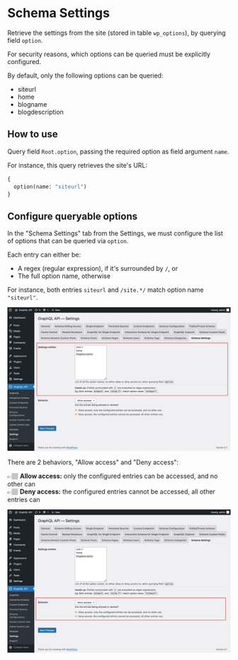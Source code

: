 # Schema Settings

Retrieve the settings from the site (stored in table `wp_options`), by querying field `option`.

For security reasons, which options can be queried must be explicitly configured.

By default, only the following options can be queried:

- siteurl
- home
- blogname
- blogdescription

## How to use

Query field `Root.option`, passing the required option as field argument `name`.

For instance, this query retrieves the site's URL:

```graphql
{
  option(name: "siteurl")
}
```

## Configure queryable options

In the "Schema Settings" tab from the Settings, we must configure the list of options that can be queried via `option`.

Each entry can either be:

- A regex (regular expression), if it's surrounded by `/`, or
- The full option name, otherwise

For instance, both entries `siteurl` and `/site.*/` match option name `"siteurl"`.

<a href="../../images/schema-configuration-settings-entries.jpg" target="_blank">![White/Blacklist option names, in the Settings page](../../images/schema-configuration-settings-entries.jpg "White/Blacklist option names, in the Settings page")</a>

There are 2 behaviors, "Allow access" and "Deny access":

👉🏽 <strong>Allow access:</strong> only the configured entries can be accessed, and no other can<br/>
👉🏽 <strong>Deny access:</strong> the configured entries cannot be accessed, all other entries can

<a href="../../images/schema-configuration-settings-behavior.jpg" target="_blank">![White/Blacklist option names, in the Settings page](../../images/schema-configuration-settings-behavior.jpg "White/Blacklist option names, in the Settings page")</a>
